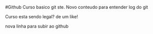 #Github
Curso basico git ste.
Novo conteudo para entender log do git

Curso esta sendo legal? de um like!

nova linha para subir ao github
